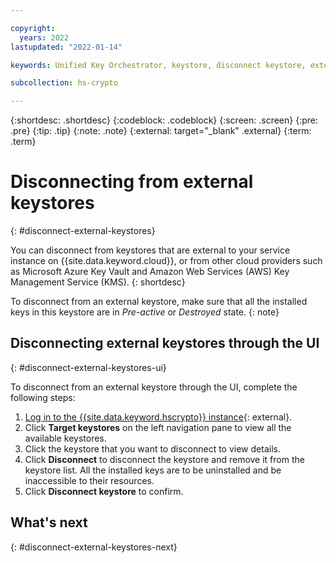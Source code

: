 ```yaml
---

copyright:
  years: 2022
lastupdated: "2022-01-14"

keywords: Unified Key Orchestrator, keystore, disconnect keystore, external keystore

subcollection: hs-crypto

---
```


{:shortdesc: .shortdesc}
{:codeblock: .codeblock}
{:screen: .screen}
{:pre: .pre}
{:tip: .tip}
{:note: .note}
{:external: target="_blank" .external}
{:term: .term}


# Disconnecting from external keystores
{: #disconnect-external-keystores}

You can disconnect from keystores that are external to your service instance on {{site.data.keyword.cloud}}, or from other cloud providers such as Microsoft Azure Key Vault and Amazon Web Services (AWS) Key Management Service (KMS).
{: shortdesc}

To disconnect from an external keystore, make sure that all the installed keys in this keystore are in _Pre-active_ or _Destroyed_ state.
{: note}


## Disconnecting external keystores through the UI
{: #disconnect-external-keystores-ui}

To disconnect from an external keystore through the UI, complete the following steps:

1. [Log in to the {{site.data.keyword.hscrypto}} instance](https://cloud.ibm.com/login){: external}.
2. Click **Target keystores** on the left navigation pane to view all the available keystores.
3. Click the keystore that you want to disconnect to view details.
4. Click **Disconnect** to disconnect the keystore and remove it from the keystore list. All the installed keys are to be uninstalled and be inaccessible to their resources.
5.  Click **Disconnect keystore** to confirm.



## What's next
{: #disconnect-external-keystores-next}


  



